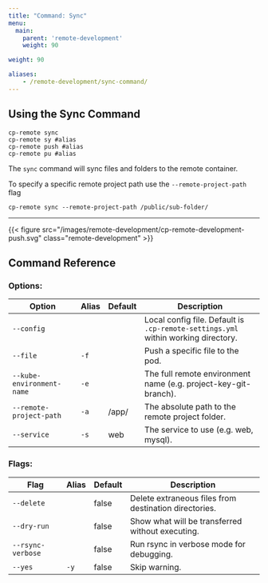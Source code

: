 ```yaml
---
title: "Command: Sync"
menu:
  main:
    parent: 'remote-development'
    weight: 90

weight: 90

aliases:
    - /remote-development/sync-command/
---
```

## Using the Sync Command

```
cp-remote sync
cp-remote sy #alias
cp-remote push #alias
cp-remote pu #alias
```

The `sync` command will sync files and folders to the remote container.

To specify a specific remote project path use the `--remote-project-path` flag
```
cp-remote sync --remote-project-path /public/sub-folder/
```

***

{{< figure src="/images/remote-development/cp-remote-development-push.svg" class="remote-development" >}}

## Command Reference

### Options:

Option | Alias | Default | Description
-------|-------|---------|------------
`--config`                         |      |       | Local config file. Default is `.cp-remote-settings.yml` within working directory.
`--file`                           | `-f` |       | Push a specific file to the pod.
`--kube-environment-name`          | `-e` |       | The full remote environment name (e.g. project-key-git-branch).
`--remote-project-path`            | `-a` | /app/ | The absolute path to the remote project folder.
`--service`                        | `-s` | web   | The service to use (e.g. web, mysql).

### Flags:

Flag | Alias | Default | Description
-----|-------|---------|------------
`--delete`        |      | false | Delete extraneous files from destination directories.
`--dry-run`       |      | false | Show what will be transferred without executing.
`--rsync-verbose` |      | false | Run rsync in verbose mode for debugging.
`--yes`           | `-y` | false | Skip warning.
